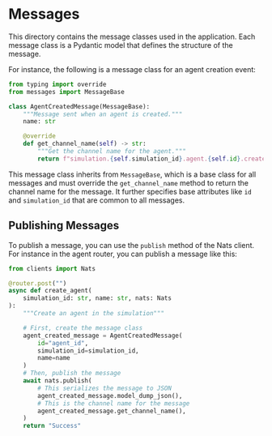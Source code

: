 
# Messages

This directory contains the message classes used in the application. 
Each message class is a Pydantic model that defines the structure of the message.

For instance, the following is a message class for an agent creation event:

```python
from typing import override
from messages import MessageBase

class AgentCreatedMessage(MessageBase):
    """Message sent when an agent is created."""
    name: str

    @override
    def get_channel_name(self) -> str:
        """Get the channel name for the agent."""
        return f"simulation.{self.simulation_id}.agent.{self.id}.created"
```

This message class inherits from `MessageBase`, which is a base class for all messages and must override the `get_channel_name` method to return the channel name for the message. It further specifies base attributes like `id` and `simulation_id` that are common to all messages. 


## Publishing Messages

To publish a message, you can use the `publish` method of the Nats client. For instance in the agent router, you can publish a message like this:

```python
from clients import Nats

@router.post("")
async def create_agent(
    simulation_id: str, name: str, nats: Nats
):
    """Create an agent in the simulation"""

    # First, create the message class
    agent_created_message = AgentCreatedMessage(
        id="agent_id",
        simulation_id=simulation_id,
        name=name
    )
    # Then, publish the message
    await nats.publish(
        # This serializes the message to JSON
        agent_created_message.model_dump_json(),
        # This is the channel name for the message
        agent_created_message.get_channel_name(),
    )
    return "Success"
```

